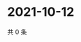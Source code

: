 # 2021-10-12

共 0 条

<!-- BEGIN WEIBO -->
<!-- 最后更新时间 Tue Oct 12 2021 17:00:27 GMT+0800 (China Standard Time) -->

<!-- END WEIBO -->
